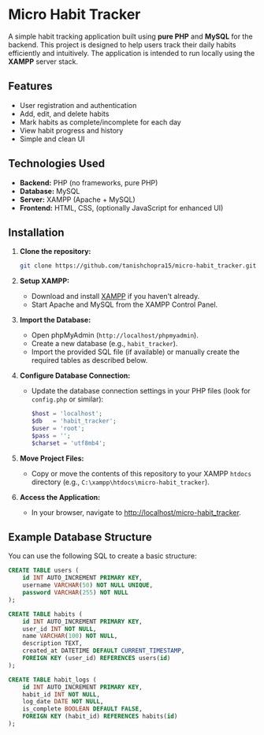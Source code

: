 # Micro Habit Tracker

A simple habit tracking application built using **pure PHP** and **MySQL** for the backend. This project is designed to help users track their daily habits efficiently and intuitively. The application is intended to run locally using the **XAMPP** server stack.

## Features

- User registration and authentication
- Add, edit, and delete habits
- Mark habits as complete/incomplete for each day
- View habit progress and history
- Simple and clean UI

## Technologies Used

- **Backend:** PHP (no frameworks, pure PHP)
- **Database:** MySQL
- **Server:** XAMPP (Apache + MySQL)
- **Frontend:** HTML, CSS, (optionally JavaScript for enhanced UI)

## Installation

1. **Clone the repository:**
    ```bash
    git clone https://github.com/tanishchopra15/micro-habit_tracker.git
    ```

2. **Setup XAMPP:**
    - Download and install [XAMPP](https://www.apachefriends.org/index.html) if you haven't already.
    - Start Apache and MySQL from the XAMPP Control Panel.

3. **Import the Database:**
    - Open phpMyAdmin (`http://localhost/phpmyadmin`).
    - Create a new database (e.g., `habit_tracker`).
    - Import the provided SQL file (if available) or manually create the required tables as described below.

4. **Configure Database Connection:**
    - Update the database connection settings in your PHP files (look for `config.php` or similar):
        ```php
        $host = 'localhost';
        $db   = 'habit_tracker';
        $user = 'root';
        $pass = '';
        $charset = 'utf8mb4';
        ```

5. **Move Project Files:**
    - Copy or move the contents of this repository to your XAMPP `htdocs` directory (e.g., `C:\xampp\htdocs\micro-habit_tracker`).

6. **Access the Application:**
    - In your browser, navigate to [http://localhost/micro-habit_tracker](http://localhost/micro-habit_tracker).

## Example Database Structure

You can use the following SQL to create a basic structure:

```sql
CREATE TABLE users (
    id INT AUTO_INCREMENT PRIMARY KEY,
    username VARCHAR(50) NOT NULL UNIQUE,
    password VARCHAR(255) NOT NULL
);

CREATE TABLE habits (
    id INT AUTO_INCREMENT PRIMARY KEY,
    user_id INT NOT NULL,
    name VARCHAR(100) NOT NULL,
    description TEXT,
    created_at DATETIME DEFAULT CURRENT_TIMESTAMP,
    FOREIGN KEY (user_id) REFERENCES users(id)
);

CREATE TABLE habit_logs (
    id INT AUTO_INCREMENT PRIMARY KEY,
    habit_id INT NOT NULL,
    log_date DATE NOT NULL,
    is_complete BOOLEAN DEFAULT FALSE,
    FOREIGN KEY (habit_id) REFERENCES habits(id)
);
